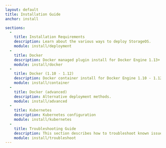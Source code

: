 ```yaml
---
layout: default
title: Installation Guide
anchor: install

sections:
  -
    title: Installation Requirements
    description: Learn about the various ways to deploy StorageOS.
    module: install/deployment
  -
    title: Docker
    description: Docker managed plugin install for Docker Engine 1.13+
    module: install/docker
  -
    title: Docker (1.10 - 1.12)
    description: Docker container install for Docker Engine 1.10 - 1.12
    module: install/container
  -
    title: Docker (advanced)
    description: Alternative deployment methods.
    module: install/advanced
  -
    title: Kubernetes
    description: Kubernetes configuration
    module: install/kubernetes
  -
    title: Troubleshooting Guide
    description: This section describes how to troubleshoot known issues and resolve them.
    module: install/troubleshoot
---
```

